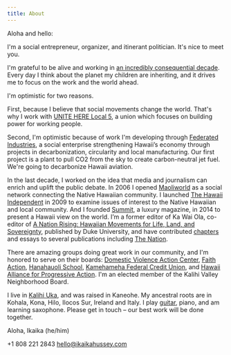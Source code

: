 ```yaml
---
title: About
---
```

Aloha and hello:

I'm a social entrepreneur, organizer, and itinerant politician. It's nice to meet you.

I'm grateful to be alive and working in <a href="https://www.ipcc.ch/2018/10/08/summary-for-policymakers-of-ipcc-special-report-on-global-warming-of-1-5c-approved-by-governments/">an incredibly consequential decade</a>. Every day I think about the planet my children are inheriting, and it drives me to focus on the work and the world ahead. 

I'm optimistic for two reasons.

First, because I believe that social movements change the world. That's why I work with <a href="http://unitehere5.org/">UNITE HERE Local 5</a>, a union which focuses on building power for working people.

Second, I'm optimistic because of work I'm developing through <a href="https://hawaii.federated.industries">Federated Industries</a>, a social enterprise strengthening Hawaii’s economy through projects in decarbonization, circularity and local manufacturing. Our first project is a plant to pull CO2 from the sky to create carbon-neutral jet fuel. We're going to decarbonize Hawaii aviation.

In the last decade, I worked on the idea that media and journalism can enrich and uplift the public debate. In 2006 I opened <a href="http://maoliworld.com">Maoliworld</a> as a social network connecting the Native Hawaiian community. I launched <a href="https://thehawaiiindependent.com">The Hawaii Independent</a> in 2009 to examine issues of interest to the Native Hawaiian and local community. And I founded <a href="https://summitzine.com">Summit</a>, a luxury magazine, in 2014 to present a Hawaii view on the world. I’m a former editor of Ka Wai Ola, co-editor of <a href="https://read.dukeupress.edu/books/book/258/A-Nation-RisingHawaiian-Movements-for-Life-Land">A Nation Rising: Hawaiian Movements for Life, Land, and Sovereignty</a>, published by Duke University, and have contributed <a href="https://uhpress.hawaii.edu/product/social-change-in-west-maui/">chapters</a> and essays to several publications including <a href="https://www.thenation.com/article/archive/hawaii-needs-you/">The Nation</a>.

There are amazing groups doing great work in our community, and I'm honored to serve on their boards: <a href="https://domesticviolenceactioncenter.org">Domestic Violence Action Center</a>, <a href="http://faithactionhawaii.org">Faith Action</a>, <a href="http://hanahauoli.org">Hanahauoli School</a>, <a href="http://kamehamehafcu.org">Kamehameha Federal Credit Union</a>, and <a href="http://hapahi.org">Hawaii Alliance for Progressive Action</a>. I'm an elected member of the Kalihi Valley Neighborhood Board.

I live in <a href="https://kalihi.org">Kalihi Uka</a>, and was raised in Kaneohe. My ancestral roots are in Kohala, Kona, Hilo, Ilocos Sur, Ireland and Italy. I play <a href="https://jamarek.band/">guitar</a>, piano, and am learning saxophone. Please get in touch – our best work will be done together.

Aloha,
Ikaika (he/him)

+1 808 221 2843
hello@ikaikahussey.com
